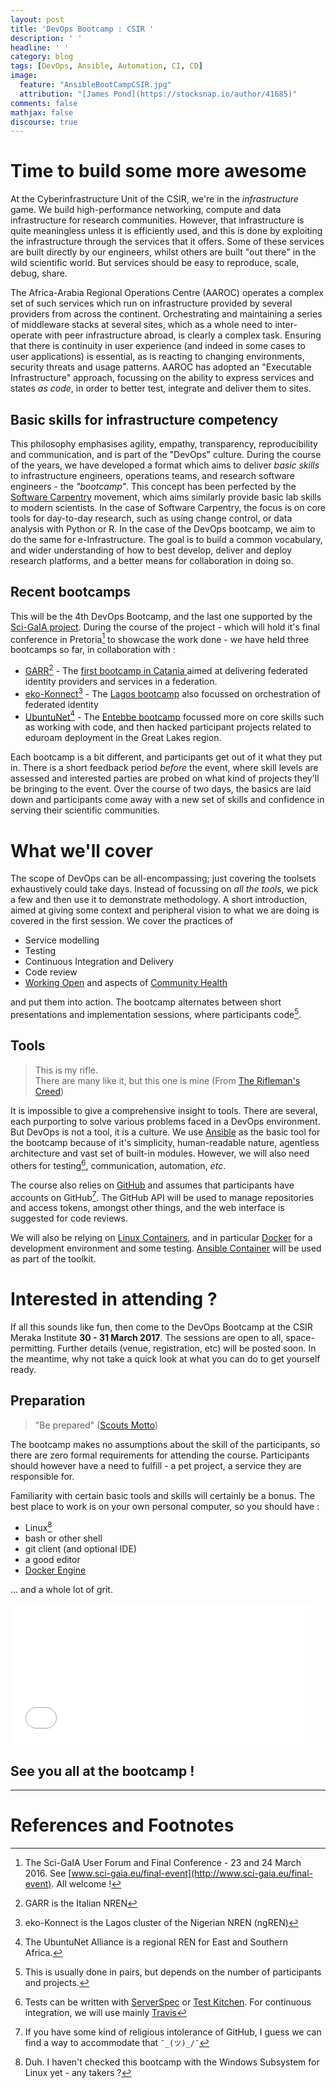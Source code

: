 ```yaml
---
layout: post
title: 'DevOps Bootcamp : CSIR '
description: ' '
headline: ' '
category: blog
tags: [DevOps, Ansible, Automation, CI, CD]
image:
  feature: "AnsibleBootCampCSIR.jpg"
  attribution: "[James Pond](https://stocksnap.io/author/41685)"
comments: false
mathjax: false
discourse: true
---
```


# Time to build some more awesome

At the Cyberinfrastructure Unit of  the CSIR, we're in the _infrastructure_ game. We build high-performance networking, compute and data infrastructure for research communities. However, that infrastructure is quite meaningless unless it is efficiently used, and this is done by exploiting the infrastructure through the services that it offers. Some of these services are built directly by our engineers, whilst others are built "out there" in the wild scientific world. But services should be easy to reproduce, scale, debug,  share.

The Africa-Arabia Regional Operations Centre (AAROC) operates a complex set of such services which run on infrastructure provided by several providers from across the continent. Orchestrating and maintaining a series of middleware stacks at several sites, which as a whole need to inter-operate with peer infrastructure abroad, is clearly a complex task. Ensuring that there is continuity in user experience (and indeed in some cases to user applications) is essential, as is reacting to changing environments, security threats and usage patterns. AAROC has adopted an "Executable Infrastructure" approach, focussing on the ability to express services and states _as code_, in order to better test, integrate and deliver them to sites.

## Basic skills for infrastructure competency

This philosophy emphasises agility, empathy, transparency, reproducibility and communication, and is part of the "DevOps" culture. During the course of the years, we have developed a format which aims to deliver _basic skills_ to infrastructure engineers, operations teams, and research software engineers - the _"bootcamp"_. This concept has been perfected by the [Software Carpentry](http://www.software-carpentry.org) movement, which aims similarly provide basic lab skills to modern scientists. In the case of Software Carpentry, the focus is on core tools for day-to-day research, such as using change control, or data analysis with Python or R. In the case of the DevOps bootcamp, we aim to do the same for e-Infrastructure. The goal is to build a common vocabulary, and wider understanding of how to best develop, deliver and deploy research platforms, and a better means for collaboration in doing so.

## Recent bootcamps

This will be the 4th DevOps Bootcamp, and the last one supported by the [Sci-GaIA project](http://www.sci-gaia.eu). During the course of the project - which will hold it's final conference in Pretoria[^FinalConf] to showcase the work done - we have held three bootcamps so far, in collaboration with :

  - [GARR](http://www.garr.it)[^GARR] - The [first bootcamp in Catania ](http://agenda.ct.infn.it/event/1180/other-view?view=indico_infn_meeting) aimed at delivering federated identity providers and services in a federation.
  - [eko-Konnect](http://www.eko-konnect.org)[^eko] - The [Lagos bootcamp](http://indico.wacren.net/event/25/) also focussed on orchestration of federated identity
  - [UbuntuNet](http://www.ubuntnet.net)[^UbuntuNet] - The [Entebbe bootcamp](https://events.ubuntunet.net/indico/event/5/) focussed more on core skills such as working with code, and then hacked participant projects related to eduroam deployment in the Great Lakes region.

Each bootcamp is a bit different, and participants get out of it what they put in. There is a short feedback period _before_ the event, where skill levels are assessed and interested parties are probed on what kind of projects they'll be bringing to the event. Over the course of two days, the basics are laid down and participants come away with a new set of skills and confidence in serving their scientific communities.

# What we'll cover

The scope of DevOps can be all-encompassing; just covering the toolsets exhaustively could take days. Instead of focussing on _all the tools_, we pick a few and then use it to demonstrate methodology. A short introduction, aimed at giving some context and peripheral vision to what we are doing is covered in the first session. We cover the practices of

  * Service modelling
  * Testing
  * Continuous Integration and Delivery
  * Code review
  * [Working Open](https://mozillascience.github.io/WOW-2017/) and aspects of [Community Health]()

and put them into action. The bootcamp alternates between short presentations and implementation sessions, where participants code[^OrIndividuals].

## Tools

> This is my rifle. <br>
> There are many like it, but this one is mine
  (From [The Rifleman's Creed](https://en.wikipedia.org/wiki/Rifleman's_Creed))

It is impossible to give a comprehensive insight to tools. There are several, each purporting to solve various problems faced in a DevOps environment. But DevOps is not a tool, it is a culture. We use [Ansible](http://www.ansible.com) as the basic tool for the bootcamp because of it's simplicity, human-readable nature, agentless architecture and vast set of built-in modules. However, we will also need others for testing[^Testing], communication, automation, _etc_.

The course also relies on [GitHub](https://github.com/) and assumes that participants have accounts on GitHub[^NoGithub]. The GitHub API will be used to manage repositories and access tokens, amongst other things, and the web interface is suggested for code reviews.

We will also be relying on [Linux Containers](https://en.wikipedia.org/wiki/LXC), and in particular [Docker](http://docker.com/) for a development environment and some testing. [Ansible Container](https://docs.ansible.com/ansible-container) will be used as part of the toolkit.

# Interested in attending ?

If all this sounds like fun, then come to the DevOps Bootcamp at the CSIR Meraka Institute **30 - 31 March 2017**. The sessions are open to all, space-permitting. Further details (venue, registration, etc) will be posted soon. In the meantime, why not take a quick look at what you can do to get yourself ready.

## Preparation

> "Be prepared"
  ([Scouts Motto](https://en.wikipedia.org/wiki/Scout_Motto))

The bootcamp makes no assumptions about the skill of the participants, so there are zero formal requirements for attending the course.  Participants should however have a need to fulfill - a pet project, a service they are responsible for.

Familiarity with certain basic tools and skills will certainly be a bonus. The best place to work is on your own personal computer, so you should have  :

  * Linux[^Duh]
  * bash or other shell
  * git client (and optional IDE)
  * a good editor
  * [Docker Engine](https://store.docker.com/search?type=edition&offering=community)

... and a whole lot of grit.

<div class="text-center">
<iframe src="//giphy.com/embed/11zTEl7fbwml68" width="480" height="226.55999999999997" frameBorder="0" class="giphy-embed" allowFullScreen></iframe>
<p> </p>
<h2>See you all at the bootcamp !</h2>
</div>
<p> </p>

----

# References and Footnotes

[^FinalConf]: The Sci-GaIA User Forum and Final Conference - 23 and 24 March 2016. See [www.sci-gaia.eu/final-event](http://www.sci-gaia.eu/final-event). All welcome !
[^GARR]: GARR is the Italian NREN
[^eko]: eko-Konnect is the Lagos cluster of the Nigerian NREN (ngREN)
[^UbuntuNet]: The UbuntuNet Alliance is a regional REN for East and Southern Africa.
[^OrIndividuals]: This is usually done in pairs, but depends on the number of participants and projects.
[^Testing]: Tests can be written with [ServerSpec](http://serverspec.org/) or [Test Kitchen](http://kitchen.ci). For continuous integration, we will use mainly [Travis](https://travis-ci.org)
[^NoGithub]: If you have some kind of religious intolerance of GitHub, I guess we can find a way to accommodate that <code>¯\_(ツ)_/¯</code>
[^Duh]: Duh. I haven't checked this bootcamp with the Windows Subsystem for Linux yet - any takers ?
